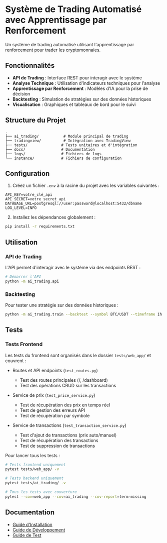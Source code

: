 # Système de Trading Automatisé avec Apprentissage par Renforcement

Un système de trading automatisé utilisant l'apprentissage par renforcement pour trader les cryptomonnaies.

## Fonctionnalités

- **API de Trading** : Interface REST pour interagir avec le système
- **Analyse Technique** : Utilisation d'indicateurs techniques pour l'analyse
- **Apprentissage par Renforcement** : Modèles d'IA pour la prise de décision
- **Backtesting** : Simulation de stratégies sur des données historiques
- **Visualisation** : Graphiques et tableaux de bord pour le suivi

## Structure du Projet

```
.
├── ai_trading/           # Module principal de trading
├── tradingview/          # Intégration avec TradingView
├── tests/               # Tests unitaires et d'intégration
├── docs/                # Documentation
├── logs/                # Fichiers de logs
└── instance/            # Fichiers de configuration
```

## Configuration

1. Créez un fichier `.env` à la racine du projet avec les variables suivantes :

```env
API_KEY=votre_clé_api
API_SECRET=votre_secret_api
DATABASE_URL=postgresql://user:password@localhost:5432/dbname
LOG_LEVEL=INFO
```

2. Installez les dépendances globalement :

```bash
pip install -r requirements.txt
```

## Utilisation

### API de Trading

L'API permet d'interagir avec le système via des endpoints REST :

```bash
# Démarrer l'API
python -m ai_trading.api
```

### Backtesting

Pour tester une stratégie sur des données historiques :

```bash
python -m ai_trading.train --backtest --symbol BTC/USDT --timeframe 1h --days 60
```

## Tests

### Tests Frontend
Les tests du frontend sont organisés dans le dossier `tests/web_app/` et couvrent :

- Routes et API endpoints (`test_routes.py`)
  - Test des routes principales (/, /dashboard)
  - Test des opérations CRUD sur les transactions

- Service de prix (`test_price_service.py`)
  - Test de récupération des prix en temps réel
  - Test de gestion des erreurs API
  - Test de récupération par symbole

- Service de transactions (`test_transaction_service.py`)
  - Test d'ajout de transactions (prix auto/manuel)
  - Test de récupération des transactions
  - Test de suppression de transactions

Pour lancer tous les tests :
```bash
# Tests frontend uniquement
pytest tests/web_app/ -v

# Tests backend uniquement
pytest tests/ai_trading/ -v

# Tous les tests avec couverture
pytest --cov=web_app --cov=ai_trading --cov-report=term-missing
```

## Documentation

- [Guide d'Installation](docs/INSTALLATION.md)
- [Guide de Développement](docs/DEVELOPMENT.md)
- [Guide de Test](docs/TESTING.md)
